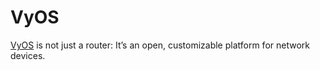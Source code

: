 # VyOS

[VyOS](https://vyos.io/) is not just a router: It’s an open, customizable platform for network devices.
